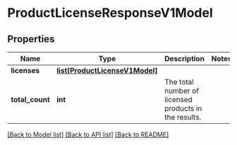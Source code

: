 # ProductLicenseResponseV1Model

## Properties
Name | Type | Description | Notes
------------ | ------------- | ------------- | -------------
**licenses** | [**list[ProductLicenseV1Model]**](ProductLicenseV1Model.md) |  | 
**total_count** | **int** | The total number of licensed products in the results. | 

[[Back to Model list]](../README.md#documentation-for-models) [[Back to API list]](../README.md#documentation-for-api-endpoints) [[Back to README]](../README.md)


